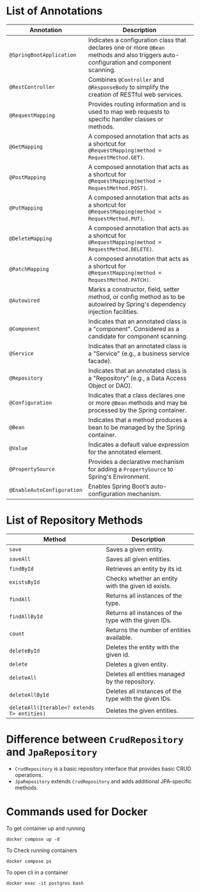 # List of Annotations
| Annotation              | Description                                                                                                       |
|-------------------------|-------------------------------------------------------------------------------------------------------------------|
| `@SpringBootApplication`| Indicates a configuration class that declares one or more `@Bean` methods and also triggers auto-configuration and component scanning. |
| `@RestController`       | Combines `@Controller` and `@ResponseBody` to simplify the creation of RESTful web services.                      |
| `@RequestMapping`       | Provides routing information and is used to map web requests to specific handler classes or methods.              |
| `@GetMapping`           | A composed annotation that acts as a shortcut for `@RequestMapping(method = RequestMethod.GET)`.                  |
| `@PostMapping`          | A composed annotation that acts as a shortcut for `@RequestMapping(method = RequestMethod.POST)`.                 |
| `@PutMapping`           | A composed annotation that acts as a shortcut for `@RequestMapping(method = RequestMethod.PUT)`.                  |
| `@DeleteMapping`        | A composed annotation that acts as a shortcut for `@RequestMapping(method = RequestMethod.DELETE)`.               |
| `@PatchMapping`         | A composed annotation that acts as a shortcut for `@RequestMapping(method = RequestMethod.PATCH)`.                |
| `@Autowired`            | Marks a constructor, field, setter method, or config method as to be autowired by Spring's dependency injection facilities. |
| `@Component`            | Indicates that an annotated class is a "component". Considered as a candidate for component scanning.             |
| `@Service`              | Indicates that an annotated class is a "Service" (e.g., a business service facade).                               |
| `@Repository`           | Indicates that an annotated class is a "Repository" (e.g., a Data Access Object or DAO).                          |
| `@Configuration`        | Indicates that a class declares one or more `@Bean` methods and may be processed by the Spring container.         |
| `@Bean`                 | Indicates that a method produces a bean to be managed by the Spring container.                                    |
| `@Value`                | Indicates a default value expression for the annotated element.                                                   |
| `@PropertySource`       | Provides a declarative mechanism for adding a `PropertySource` to Spring's Environment.                           |
| `@EnableAutoConfiguration` | Enables Spring Boot’s auto-configuration mechanism.                                                         |    

# List of Repository Methods

| Method                            | Description                                                |
|-----------------------------------|------------------------------------------------------------|
| `save`                            | Saves a given entity.                                      |
| `saveAll`                         | Saves all given entities.                                  |
| `findById`                        | Retrieves an entity by its id.                             |
| `existsById`                      | Checks whether an entity with the given id exists.         |
| `findAll`                         | Returns all instances of the type.                         |
| `findAllById`                     | Returns all instances of the type with the given IDs.      |
| `count`                           | Returns the number of entities available.                  |
| `deleteById`                      | Deletes the entity with the given id.                      |
| `delete`                          | Deletes a given entity.                                    |
| `deleteAll`                       | Deletes all entities managed by the repository.            |
| `deleteAllById`                   | Deletes all instances of the type with the given IDs.      |
| `deleteAll(Iterable<? extends T> entities)` | Deletes the given entities.                      |

# Difference between `CrudRepository` and `JpaRepository`

- `CrudRepository` is a basic repository interface that provides basic CRUD operations.
- `JpaRepository` extends `CrudRepository` and adds additional JPA-specific methods.

# Commands used for Docker
To get container up and running  
    
    docker compose up -d 

To Check running containers

    docker compose ps

To open cli in a container

    docker exec -it postgres bash